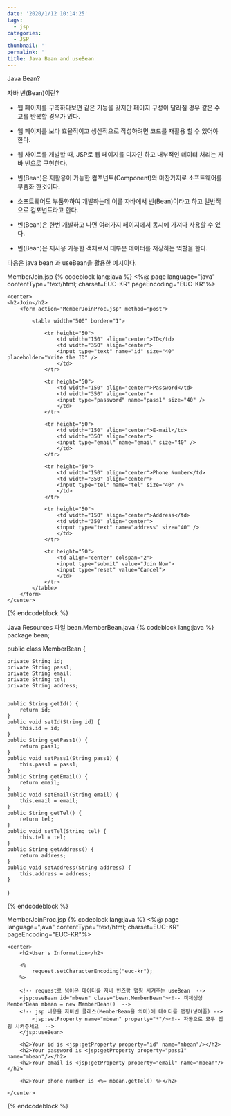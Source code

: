 ```yaml
---
date: '2020/1/12 10:14:25'
tags:
  - jsp
categories:
  - JSP
thumbnail: ''
permalink: ''
title: Java Bean and useBean
---
```


Java Bean?

자바 빈(Bean)이란?

- 웹 페이지를 구축하다보면 같은 기능을 갖지만 페이지 구성이 달라질 경우 같은 수고를 반복할 경우가 있다.
<!-- more -->
- 웹 페이지를 보다 효율적이고 생산적으로 작성하려면 코드를 재활용 할 수 있어야 한다.


- 웹 사이트를 개발할 때, JSP로 웹 페이지를 디자인 하고 내부적인 데이터 처리는 자바 빈으로 구현한다.

- 빈(Bean)은 재활용이 가능한 컴포넌트(Component)와 마찬가지로 소프트웨어를 부품화 한것이다.

- 소프트웨어도 부품화하여 개발하는데 이를 자바에서 빈(Bean)이라고 하고 일반적으로 컴포넌트라고 한다.

- 빈(Bean)은 한번 개발하고 나면 여러가지 페이지에서 동시에 가져다 사용할 수 있다.

- 빈(Bean)은 재사용 가능한 객체로서 대부분 데이터를 저장하는 역할을 한다.

<!-- more -->


다음은  java bean 과 useBean을 활용한 예시이다.

MemberJoin.jsp
{% codeblock lang:java %}
<%@ page language="java" contentType="text/html; charset=EUC-KR"
    pageEncoding="EUC-KR"%>
<!DOCTYPE html>
<html>
<body>


	<center>
	<h2>Join</h2>
		<form action="MemberJoinProc.jsp" method="post">
		
			<table width="500" border="1">
			
				<tr height="50">
					<td width="150" align="center">ID</td>
					<td width="350" align="center"> 
					<input type="text" name="id" size="40" placeholder="Write the ID" />
					</td>
				</tr>
				
				<tr height="50">
					<td width="150" align="center">Password</td>
					<td width="350" align="center"> 
					<input type="password" name="pass1" size="40" />
					</td>
				</tr>
				
				<tr height="50">
					<td width="150" align="center">E-mail</td>
					<td width="350" align="center"> 
					<input type="email" name="email" size="40" />
					</td>
				</tr>
				
				<tr height="50">
					<td width="150" align="center">Phone Number</td>
					<td width="350" align="center"> 
					<input type="tel" name="tel" size="40" />
					</td>
				</tr>
				
				<tr height="50">
					<td width="150" align="center">Address</td>
					<td width="350" align="center"> 
					<input type="text" name="address" size="40" />
					</td>
				</tr>
				
				<tr height="50">
					<td align="center" colspan="2">
					<input type="submit" value="Join Now">
					<input type="reset" value="Cancel">
					</td>
				</tr>
			</table>
		</form>
	</center>

</body>
</html>
{% endcodeblock %}


Java Resources 파일
bean.MemberBean.java
{% codeblock lang:java %}
package bean;

public class MemberBean {
	
	private String id;
	private String pass1;
	private String email;
	private String tel;
	private String address;
	
	
	public String getId() {
		return id;
	}
	public void setId(String id) {
		this.id = id;
	}
	public String getPass1() {
		return pass1;
	}
	public void setPass1(String pass1) {
		this.pass1 = pass1;
	}
	public String getEmail() {
		return email;
	}
	public void setEmail(String email) {
		this.email = email;
	}
	public String getTel() {
		return tel;
	}
	public void setTel(String tel) {
		this.tel = tel;
	}
	public String getAddress() {
		return address;
	}
	public void setAddress(String address) {
		this.address = address;
	}

}

{% endcodeblock %}


MemberJoinProc.jsp
{% codeblock lang:java %}
<%@ page language="java" contentType="text/html; charset=EUC-KR"
    pageEncoding="EUC-KR"%>
<!DOCTYPE html>
<html>
<body>

	<center>
		<h2>User's Information</h2>
		
		<%
			request.setCharacterEncoding("euc-kr");		
		%>
		
		<!-- request로 넘어온 데이터를 자바 빈즈랑 맵핑 시켜주는 useBean  -->
		<jsp:useBean id="mbean" class="bean.MemberBean"><!-- 객체생성 MemberBean mbean = new MemberBean()  -->
		<!-- jsp 내용을 자바빈 클래스(MemberBean을 의미)에 데이터를 맵핑(넣어줌) -->
			<jsp:setProperty name="mbean" property="*"/><!-- 자동으로 모두 맵핑 시켜주세요  -->
		</jsp:useBean>
		
		<h2>Your id is <jsp:getProperty property="id" name="mbean"/></h2>
		<h2>Your password is <jsp:getProperty property="pass1" name="mbean"/></h2>
		<h2>Your email is <jsp:getProperty property="email" name="mbean"/></h2>
		
		<h2>Your phone number is <%= mbean.getTel() %></h2>
		
	</center>

</body>
</html>
{% endcodeblock %}

